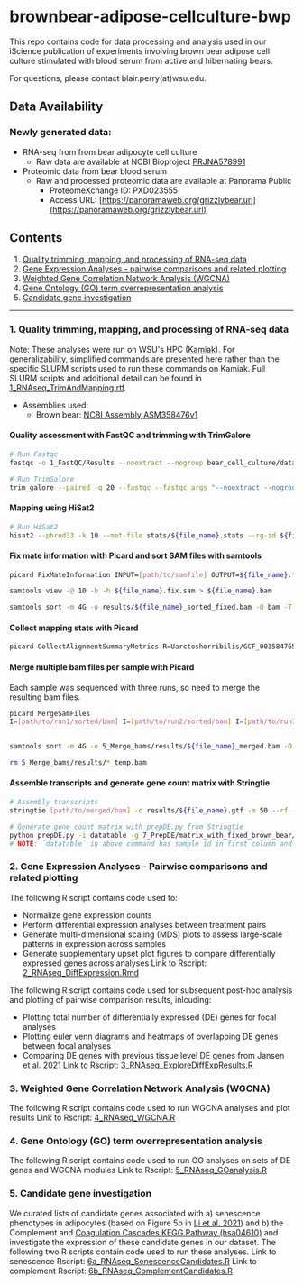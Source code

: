# brownbear-adipose-cellculture-bwp
This repo contains code for data processing and analysis used in our iScience publication of experiments involving brown bear adipose cell culture stimulated with blood serum from active and hibernating bears. 

For questions, please contact blair.perry(at)wsu.edu.

## Data Availability
### Newly generated data:
- RNA-seq from from bear adipocyte cell culture
	- Raw data are available at NCBI Bioproject [PRJNA578991](https://www.ncbi.nlm.nih.gov/bioproject/PRJNA578991)
- Proteomic data from bear blood serum
	- Raw and processed proteomic data are available at Panorama Public
		- ProteomeXchange ID: PXD023555
		- Access URL: [https://panoramaweb.org/grizzlybear.url](https://panoramaweb.org/grizzlybear.url)

## Contents
1. [Quality trimming, mapping, and processing of RNA-seq data](#1-brownbear-adipose-cellculture-bwp#1-quality-trimming-mapping-and-processing-of-rna-seq-data)
2. [Gene Expression Analyses - pairwise comparisons and related plotting](#2-gene-expression-analyses---pairwise-comparisons-and-related-plotting)
3. [Weighted Gene Correlation Network Analysis (WGCNA)](#3-weighted-gene-correlation-network-analysis-wgcna)
4. [Gene Ontology (GO) term overrepresentation analysis](#4-gene-ontology-go-term-overrepresentation-analysis)
5. [Candidate gene investigation](#5-candidate-gene-investigation)

---
### 1. Quality trimming, mapping, and processing of RNA-seq data
Note: These analyses were run on WSU's HPC ([Kamiak](https://hpc.wsu.edu/)). For generalizability, simplified commands are presented here rather than the specific SLURM scripts used to run these commands on Kamiak. Full SLURM scripts and additional detail can be found in [1_RNAseq_TrimAndMapping.rtf](https://github.com/blairperry/brownbear-adipose-cellculture-bwp/blob/main/3_analyses/1_RNAseq_TrimAndMapping.rtf).
- Assemblies used:
	- Brown bear: [NCBI Assembly ASM358476v1](https://www.ncbi.nlm.nih.gov/assembly/GCF_003584765.1/)

#### Quality assessment with FastQC and trimming with TrimGalore
```bash
# Run Fastqc
fastqc -o 1_FastQC/Results --noextract --nogroup bear_cell_culture/data/*fastq.gz

# Run TrimGalore
trim_galore --paired -q 20 --fastqc --fastqc_args "--noextract --nogroup --outdir 2_TrimGalore/fastqc/" --stringency 5 --illumina --length 50 -o trimmed_reads/ --clip_R1 12 --clip_R2 12 [path/to/read1] [path/to/read2]
```

#### Mapping using HiSat2
```bash
# Run HiSat2
hisat2 --phred33 -k 10 --met-file stats/${file_name}.stats --rg-id ${file_name} --rg SM:${file_name} --rg PL:illumina -p 1 --rna-strandness RF --fr --dta --un-conc-gz unmapped/${file_name}.unmapped -x Uarctoshorribilis/Uarctoshorribilis-genomic -1 [path/to/trimmed/read1] -2 [path/to/trimmed/read2] -S ${file_name}.sam

```

#### Fix mate information with Picard and sort SAM files with samtools
```bash
picard FixMateInformation INPUT=[path/to/samfile] OUTPUT=${file_name}.fix.sam VALIDATION_STRINGENCY=SILENT

samtools view -@ 10 -b -h ${file_name}.fix.sam > ${file_name}.bam

samtools sort -m 4G -o results/${file_name}_sorted_fixed.bam -O bam -T ${file_name} -@ 10 ${file_name}.bam
```

#### Collect mapping stats with Picard
```bash
picard CollectAlignmentSummaryMetrics R=Uarctoshorribilis/GCF_003584765.1_ASM358476v1_genomic.fna I=[path/to/sorted/bam] O=4_Fix_sort_bam/picard_mapping_stats/picard_output/${file_name}_alignmentsummarymetrics
```

#### Merge multiple bam files per sample with Picard
Each sample was sequenced with three runs, so need to merge the resulting bam files.
```bash
picard MergeSamFiles
I=[path/to/run1/sorted/bam] I=[path/to/run2/sorted/bam] I=[path/to/run3/sorted/bam] O=5_Merge_bams/results/${file_name}_temp.bam
  

samtools sort -m 4G -o 5_Merge_bams/results/${file_name}_merged.bam -O bam -T ${file_name} -@ 10 5_Merge_bams/results/${file_name}_temp.bam

rm 5_Merge_bams/results/*_temp.bam
```

#### Assemble transcripts and generate gene count matrix with Stringtie
```bash
# Assembly transcripts
stringtie [path/to/merged/bam] -o results/${file_name}.gtf -m 50 --rf -e -B -c 10 -p 2 Uarctoshorribilis/GCF_003584765.1_ASM358476v1_modified_mito.gff

# Generate gene count matrix with prepDE.py from Stringtie
python prepDE.py -i datatable -g 7_PrepDE/matrix_with_fixed_brown_bear/gene_count_matrix.csv -t 7_PrepDE/matrix_with_fixed_brown_bear/transcript_count_matrix.csv -l 88
# NOTE: `datatable` in above command has sample id in first column and path to the corresponding Stringtie result GTF file in the second column 

```

### 2. Gene Expression Analyses - Pairwise comparisons and related plotting
The following R script contains code used to:
- Normalize gene expression counts
- Perform differential expression analyses between treatment pairs
- Generate multi-dimensional scaling (MDS) plots to assess large-scale patterns in expression across samples
- Generate supplementary upset plot figures to compare differentially expressed genes across analyses
Link to Rscript: [2_RNAseq_DiffExpression.Rmd](https://github.com/blairperry/brownbear-adipose-cellculture-bwp/blob/main/3_analyses/2_RNAseq_DiffExpression.Rmd)

The following R script contains code used for subsequent post-hoc analysis and plotting of pairwise comparison results, inlcuding:
- Plotting total number of differentially expressed (DE) genes for focal analyses
- Plotting euler venn diagrams and heatmaps of overlapping DE genes between focal analyses
- Comparing DE genes with previous tissue level DE genes from Jansen et al. 2021
Link to Rscript: [3_RNAseq_ExploreDiffExpResults.R](https://github.com/blairperry/brownbear-adipose-cellculture-bwp/blob/main/3_analyses/3_RNAseq_ExploreDiffExpResults.R)

### 3. Weighted Gene Correlation Network Analysis (WGCNA)
The following R script contains code used to run WGCNA analyses and plot results
Link to Rscript: [4_RNAseq_WGCNA.R](https://github.com/blairperry/brownbear-adipose-cellculture-bwp/tree/main/3_analyses#:~:text=5%20minutes%20ago-,4_RNAseq_WGCNA.R,-initial%20commit)

### 4. Gene Ontology (GO) term overrepresentation analysis
The following R script contains code used to run GO analyses on sets of DE genes and WGCNA modules
Link to Rscript: [5_RNAseq_GOanalysis.R](https://github.com/blairperry/brownbear-adipose-cellculture-bwp/blob/main/3_analyses/5_RNAseq_GOanalysis.R)

### 5. Candidate gene investigation
We curated lists of candidate genes associated with a) senescence phenotypes in adipocytes (based on Figure 5b in [Li et al. 2021](https://www.nature.com/articles/s41591-021-01501-8)) and b) the Complement and [Coagulation Cascades KEGG Pathway (hsa04610)](https://www.genome.jp/pathway/hsa04610) and investigate the expression of these candidate genes in our dataset. The following two R scripts contain code used to run these analyses.
Link to senescence Rscript: [6a_RNAseq_SenescenceCandidates.R](https://github.com/blairperry/brownbear-adipose-cellculture-bwp/blob/main/3_analyses/6a_RNAseq_SenescenceCandidates.R)
Link to complement Rscript: [6b_RNAseq_ComplementCandidates.R](https://github.com/blairperry/brownbear-adipose-cellculture-bwp/blob/main/3_analyses/6b_RNAseq_ComplementCandidates.R)
